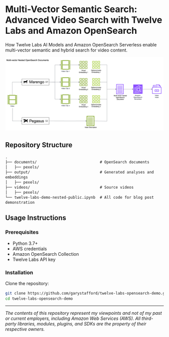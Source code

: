 # Multi-Vector Semantic Search: Advanced Video Search with Twelve Labs and Amazon OpenSearch

How Twelve Labs AI Models and Amazon OpenSearch Serverless enable multi-vector semantic and hybrid search for video content.

![Architecture](twelve_labs_bedrock.png)

## Repository Structure

```text
.
├── documents/                            # OpenSearch documents
│   ├── pexels/
├── output/                               # Generated analyses and embeddings
│   ├── pexels/
├── videos/                               # Source videos
│   ├── pexels/
└── twelve-labs-demo-nested-public.ipynb  # All code for blog post demonstration

```

## Usage Instructions

### Prerequisites

- Python 3.7+
- AWS credentials
- Amazon OpenSearch Collection
- Twelve Labs API key

### Installation

Clone the repository:

```bash
git clone https://github.com/garystafford/twelve-labs-opensearch-demo.git
cd twelve-labs-opensearch-demo
```

---

_The contents of this repository represent my viewpoints and not of my past or current employers, including Amazon Web Services (AWS). All third-party libraries, modules, plugins, and SDKs are the property of their respective owners._
